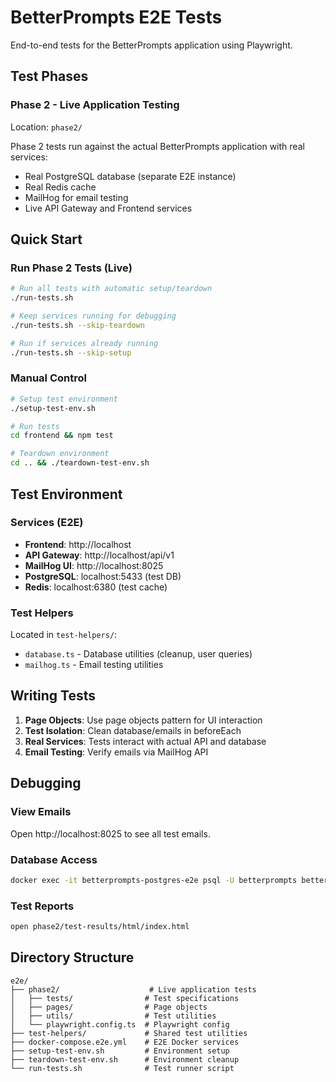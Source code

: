 # BetterPrompts E2E Tests

End-to-end tests for the BetterPrompts application using Playwright.

## Test Phases

### Phase 2 - Live Application Testing
Location: `phase2/`

Phase 2 tests run against the actual BetterPrompts application with real services:
- Real PostgreSQL database (separate E2E instance)
- Real Redis cache
- MailHog for email testing
- Live API Gateway and Frontend services

## Quick Start

### Run Phase 2 Tests (Live)
```bash
# Run all tests with automatic setup/teardown
./run-tests.sh

# Keep services running for debugging
./run-tests.sh --skip-teardown

# Run if services already running
./run-tests.sh --skip-setup
```

### Manual Control
```bash
# Setup test environment
./setup-test-env.sh

# Run tests
cd frontend && npm test

# Teardown environment
cd .. && ./teardown-test-env.sh
```

## Test Environment

### Services (E2E)
- **Frontend**: http://localhost
- **API Gateway**: http://localhost/api/v1
- **MailHog UI**: http://localhost:8025
- **PostgreSQL**: localhost:5433 (test DB)
- **Redis**: localhost:6380 (test cache)

### Test Helpers
Located in `test-helpers/`:
- `database.ts` - Database utilities (cleanup, user queries)
- `mailhog.ts` - Email testing utilities

## Writing Tests

1. **Page Objects**: Use page objects pattern for UI interaction
2. **Test Isolation**: Clean database/emails in beforeEach
3. **Real Services**: Tests interact with actual API and database
4. **Email Testing**: Verify emails via MailHog API

## Debugging

### View Emails
Open http://localhost:8025 to see all test emails.

### Database Access
```bash
docker exec -it betterprompts-postgres-e2e psql -U betterprompts betterprompts_e2e
```

### Test Reports
```bash
open phase2/test-results/html/index.html
```

## Directory Structure

```
e2e/
├── phase2/                    # Live application tests
│   ├── tests/                # Test specifications
│   ├── pages/                # Page objects
│   ├── utils/                # Test utilities
│   └── playwright.config.ts  # Playwright config
├── test-helpers/             # Shared test utilities
├── docker-compose.e2e.yml    # E2E Docker services
├── setup-test-env.sh         # Environment setup
├── teardown-test-env.sh      # Environment cleanup
└── run-tests.sh              # Test runner script
```